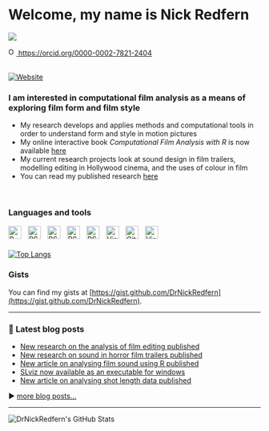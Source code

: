 # Welcome, my name is Nick Redfern

<!--![STFT_banner](https://computationalfilmanalysis.files.wordpress.com/2020/07/blog.png){height=60%}-->

![](https://komarev.com/ghpvc/?username=DrNickRedfern&style=flat)

<a href="https://orcid.org/0000-0002-7821-2404">
<img alt="ORCID logo" src="https://info.orcid.org/wp-content/uploads/2019/11/orcid_16x16.png" width="16" height="16" />
https://orcid.org/0000-0002-7821-2404</a>

</br>
</br>

[![Website](https://img.shields.io/website?label=computationalfilmanalysis.wordpress.com&style=for-the-badge&url=https%3A%2F%2Fcodestackr.com)](computationalfilmanalysis.wordpress.com)

### I am interested in computational film analysis as a means of exploring film form and film style

- My research develops and applies methods and computational tools in order to understand form and style in motion pictures
- My online interactive book *Computational Film Analysis with R* is now available [here](https://cfa-with-r.netlify.app/)
- My current research projects look at sound design in film trailers, modelling editing in Hollywood cinema, and the uses of colour in film
- You can read my published research [here](https://independent.academia.edu/NickRedfern)

</br>

### Languages and tools

<img align="left" alt="R" width="26px" src="https://cdn.jsdelivr.net/gh/devicons/devicon/icons/r/r-original.svg" style="padding-right:10px;" />
<img align="left" alt="RStudio" width="26px" src="https://cdn.jsdelivr.net/gh/devicons/devicon/icons/python/python-original.svg" style="padding-right:10px;" />
<img align="left" alt="RStudio" width="26px" src="https://cdn.jsdelivr.net/gh/devicons/devicon/icons/julia/julia-original.svg" style="padding-right:10px;" />
<img align="left" alt="RStudio" width="26px" src="https://cdn.jsdelivr.net/gh/devicons/devicon/icons/rstudio/rstudio-original.svg" style="padding-right:10px;" />
<img align="left" alt="RStudio" width="26px" src="https://cdn.jsdelivr.net/gh/devicons/devicon/icons/jupyter/jupyter-original-wordmark.svg" style="padding-right:10px;" />
<img align="left" alt="Visual Studio Code" width="26px" src="https://cdn.jsdelivr.net/gh/devicons/devicon/icons/vscode/vscode-original.svg" style="padding-right:10px;" />
<img align="left" alt="GitHub" width="26px" src="https://cdn.jsdelivr.net/gh/devicons/devicon/icons/github/github-original.svg" style="padding-right:10px;" />
<img align="left" alt="Visual Studio Code" width="26px"  src="https://cdn.jsdelivr.net/gh/devicons/devicon/icons/markdown/markdown-original.svg" style="padding-right:10px;" />

</br>
</br>

[![Top Langs](https://github-readme-stats.vercel.app/api/top-langs/?username=DrNickRedfern&layout=compact&hide=javascript,html,tex)](https://github.com/anuraghazra/github-readme-stats)

### Gists
You can find my gists at [https://gist.github.com/DrNickRedfern](https://gist.github.com/DrNickRedfern).

---

### :scroll: Latest blog posts
<!-- BLOG-POST-LIST:START -->
- [New research on the analysis of film editing published](https://computationalfilmanalysis.wordpress.com/2023/06/28/new-research-on-the-analysis-of-film-editing-published/)
- [New research on sound in horror film trailers published](https://computationalfilmanalysis.wordpress.com/2023/01/16/new-research-on-sound-in-horror-film-trailers-published-2/)
- [New article on analysing film sound using R published](https://computationalfilmanalysis.wordpress.com/2022/12/31/new-article-on-analysing-film-sound-using-r-published/)
- [SLviz now available as an executable for windows](https://computationalfilmanalysis.wordpress.com/2022/11/02/slviz-now-available-as-an-executable-for-windows/)
- [New article on analysing shot length data published](https://computationalfilmanalysis.wordpress.com/2022/10/27/new-article-on-analysing-shot-length-data-published/)
<!-- BLOG-POST-LIST:END -->

:arrow_forward: [more blog posts...](https://computationalfilmanalysis.wordpress.com/blog/)

---
<!--
<details>
  <summary>:zap: GitHub Stats</summary>
-->
  <img align="left" alt="DrNickRedfern's GitHub Stats" src="https://github-readme-stats.vercel.app/api?username=DrNickRedfern&show_icons=true&hide_border=false&title_color=ff652f&icon_color=FFE400&bg_color=09131B&text_color=ffffff&border_color=0c1a25" />
<!--
</details>
-->
<!--
![](https://komarev.com/ghpvc/?username=DrNickRedfern&color=green)
-->
